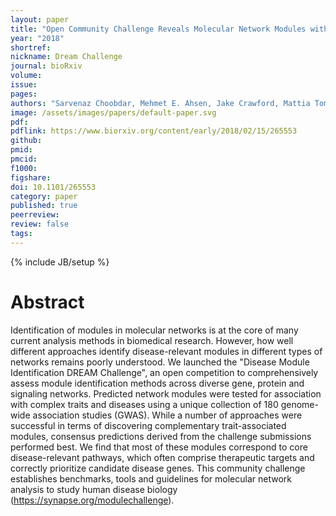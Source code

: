 ```yaml
---
layout: paper
title: "Open Community Challenge Reveals Molecular Network Modules with Key Roles in Diseases"
year: "2018"
shortref: 
nickname: Dream Challenge
journal: bioRxiv
volume: 
issue: 
pages: 
authors: "Sarvenaz Choobdar, Mehmet E. Ahsen, Jake Crawford, Mattia Tomasoni, David Lamparter, Junyuan Lin, Benjamin Hescott, Xiaozhe Hu, Johnathan Mercer, Ted Natoli, Rajiv Narayan, The DREAM Module Identification Challenge Consortium, Aravind Subramanian, Gustavo Stolovitzky, Zoltán Kutalik, Kasper Lage, Donna K. Slonim, Julio Saez-Rodriguez, Lenore J. Cowen, Sven Bergmann, Daniel Marbach"
image: /assets/images/papers/default-paper.svg
pdf: 
pdflink: https://www.biorxiv.org/content/early/2018/02/15/265553
github:
pmid: 
pmcid: 
f1000: 
figshare: 
doi: 10.1101/265553
category: paper
published: true
peerreview: 
review: false
tags: 
---
```


{% include JB/setup %}

# Abstract 

Identification of modules in molecular networks is at the core of many current analysis methods in biomedical research. However, how well different approaches identify disease-relevant modules in different types of networks remains poorly understood. We launched the "Disease Module Identification DREAM Challenge", an open competition to comprehensively assess module identification methods across diverse gene, protein and signaling networks. Predicted network modules were tested for association with complex traits and diseases using a unique collection of 180 genome-wide association studies (GWAS). While a number of approaches were successful in terms of discovering complementary trait-associated modules, consensus predictions derived from the challenge submissions performed best. We find that most of these modules correspond to core disease-relevant pathways, which often comprise therapeutic targets and correctly prioritize candidate disease genes. This community challenge establishes benchmarks, tools and guidelines for molecular network analysis to study human disease biology (https://synapse.org/modulechallenge).
